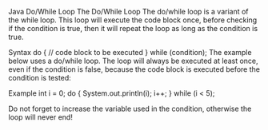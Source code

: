 Java Do/While Loop
The Do/While Loop
The do/while loop is a variant of the while loop. This loop will execute the code block once, before checking if the condition is true, then it will repeat the loop as long as the condition is true.

Syntax
do {
  // code block to be executed
}
while (condition);
The example below uses a do/while loop. The loop will always be executed at least once, even if the condition is false, because the code block is executed before the condition is tested:

Example
int i = 0;
do {
  System.out.println(i);
  i++;
}
while (i < 5);

Do not forget to increase the variable used in the condition, otherwise the loop will never end!